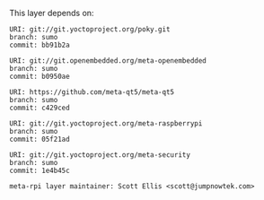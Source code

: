 This layer depends on:

    URI: git://git.yoctoproject.org/poky.git
    branch: sumo
    commit: bb91b2a

    URI: git://git.openembedded.org/meta-openembedded
    branch: sumo
    commit: b0950ae

    URI: https://github.com/meta-qt5/meta-qt5
    branch: sumo
    commit: c429ced

    URI: git://git.yoctoproject.org/meta-raspberrypi 
    branch: sumo
    commit: 05f21ad

    URI: git://git.yoctoproject.org/meta-security
    branch: sumo
    commit: 1e4b45c

    meta-rpi layer maintainer: Scott Ellis <scott@jumpnowtek.com>

